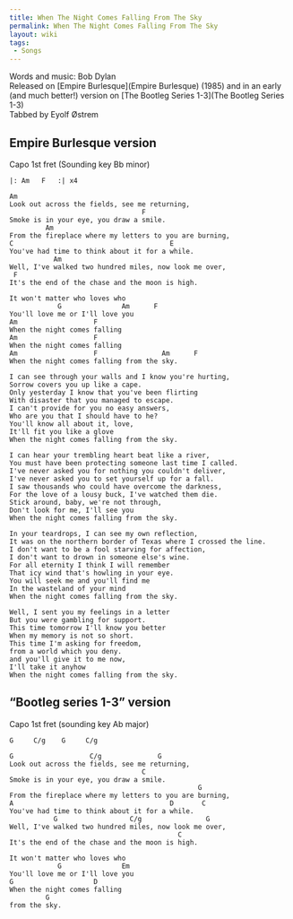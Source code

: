 ```yaml
---
title: When The Night Comes Falling From The Sky
permalink: When The Night Comes Falling From The Sky
layout: wiki
tags:
 - Songs
---
```


Words and music: Bob Dylan  
Released on [Empire Burlesque](Empire Burlesque) (1985) and
in an early (and much better!) version on [The Bootleg Series
1-3](The Bootleg Series 1-3)  
Tabbed by Eyolf Østrem

<h2 class="songversion">
Empire Burlesque version

</h2>
Capo 1st fret (Sounding key Bb minor)

    |: Am   F   :| x4

    Am
    Look out across the fields, see me returning,
                                     F
    Smoke is in your eye, you draw a smile.
             Am
    From the fireplace where my letters to you are burning,
    C                                       E
    You've had time to think about it for a while.
               Am
    Well, I've walked two hundred miles, now look me over,
     F
    It's the end of the chase and the moon is high.

    It won't matter who loves who
                G               Am      F
    You'll love me or I'll love you
    Am                   F
    When the night comes falling
    Am                   F
    When the night comes falling
    Am                   F                Am      F
    When the night comes falling from the sky.

    I can see through your walls and I know you're hurting,
    Sorrow covers you up like a cape.
    Only yesterday I know that you've been flirting
    With disaster that you managed to escape.
    I can't provide for you no easy answers,
    Who are you that I should have to he?
    You'll know all about it, love,
    It'll fit you like a glove
    When the night comes falling from the sky.

    I can hear your trembling heart beat like a river,
    You must have been protecting someone last time I called.
    I've never asked you for nothing you couldn't deliver,
    I've never asked you to set yourself up for a fall.
    I saw thousands who could have overcome the darkness,
    For the love of a lousy buck, I've watched them die.
    Stick around, baby, we're not through,
    Don't look for me, I'll see you
    When the night comes falling from the sky.

    In your teardrops, I can see my own reflection,
    It was on the northern border of Texas where I crossed the line.
    I don't want to be a fool starving for affection,
    I don't want to drown in someone else's wine.
    For all eternity I think I will remember
    That icy wind that's howling in your eye.
    You will seek me and you'll find me
    In the wasteland of your mind
    When the night comes falling from the sky.

    Well, I sent you my feelings in a letter
    But you were gambling for support.
    This time tomorrow I'll know you better
    When my memory is not so short.
    This time I'm asking for freedom,
    from a world which you deny.
    and you'll give it to me now,
    I'll take it anyhow
    When the night comes falling from the sky.

<h2 class="songversion">
“Bootleg series 1-3” version

</h2>
Capo 1st fret (sounding key Ab major)

    G     C/g    G     C/g

    G                   C/g              G
    Look out across the fields, see me returning,
                                     C
    Smoke is in your eye, you draw a smile.
                                                   G
    From the fireplace where my letters to you are burning,
    A                                       D       C
    You've had time to think about it for a while.
               G                  C/g                G
    Well, I've walked two hundred miles, now look me over,
                                              C
    It's the end of the chase and the moon is high.

    It won't matter who loves who
                G               Em
    You'll love me or I'll love you
    G                    D
    When the night comes falling
             G
    from the sky.
